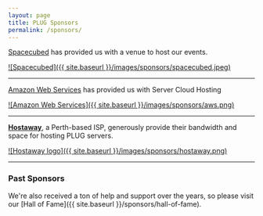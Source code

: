 ```yaml
---
layout: page
title: PLUG Sponsors
permalink: /sponsors/
---
```


[Spacecubed](http://http://www.spacecubed.com//) has provided us with a venue to host our events.

[![Spacecubed]({{ site.baseurl }}/images/sponsors/spacecubed.jpeg)](http://spacecubed.com/)

* * *


[Amazon Web Services](http://http://aws.amazon.com//) has provided us with Server Cloud Hosting

[![Amazon Web Services]({{ site.baseurl }}/images/sponsors/aws.png)](http://aws.amazon.com/)

* * *

[**Hostaway**](http://www.hostaway.net.au/), a Perth-based ISP, generously provide their bandwidth and space for hosting PLUG servers.

[![Hostaway logo]({{ site.baseurl }}/images/sponsors/hostaway.png)](http://www.hostaway.net.au/)

* * *

### Past Sponsors

We're also received a ton of help and support over the years, so please visit our [Hall of Fame]({{ site.baseurl }}/sponsors/hall-of-fame).
